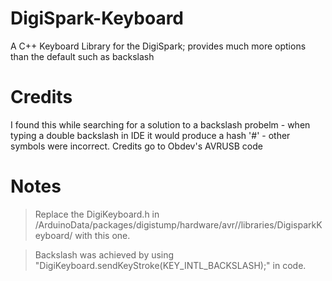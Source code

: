 # DigiSpark-Keyboard
A C++ Keyboard Library for the DigiSpark; provides much more options than the default such as backslash


# Credits
I found this while searching for a solution to a backslash probelm - when typing a double backslash in IDE it would produce a hash '#' - other symbols were incorrect.  Credits go to Obdev's AVRUSB code


# Notes
> Replace the DigiKeyboard.h in <user-home-directory>/ArduinoData/packages/digistump/hardware/avr/<version>/libraries/DigisparkKeyboard/ with this one.
  
> Backslash was achieved by using "DigiKeyboard.sendKeyStroke(KEY_INTL_BACKSLASH);" in code.
